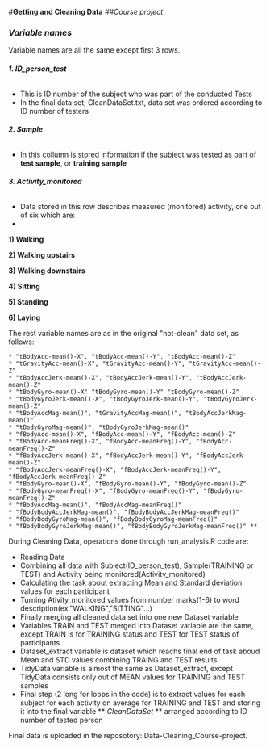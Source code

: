 #**Getting and Cleaning Data**
##*Course project*

### *Variable names*
Variable names are all the same except first 3 rows.

###### **1. ID_person_test**
* This is ID number of the subject who was part of the conducted Tests
* In the final data set, CleanDataSet.txt, data set was ordered according to ID number of testers
                    
###### **2. Sample**
* In this collumn is stored information if the subject was tested as part of **test sample**, or **training sample**
                    
###### **3. Activity_monitored**

* Data stored in this row describes measured (monitored) activity, one out of six which are:
* 
**1) Walking**

**2) Walking upstairs**

**3) Walking downstairs**

**4) Sitting**

**5) Standing**

**6) Laying**

The rest variable names are as in the original "not-clean" data set, as follows:

    * "tBodyAcc-mean()-X", "tBodyAcc-mean()-Y", "tBodyAcc-mean()-Z"
    * "tGravityAcc-mean()-X", "tGravityAcc-mean()-Y", "tGravityAcc-mean()-Z"
    * "tBodyAccJerk-mean()-X", "tBodyAccJerk-mean()-Y", "tBodyAccJerk-mean()-Z"
    * "tBodyGyro-mean()-X" "tBodyGyro-mean()-Y" "tBodyGyro-mean()-Z"
    * "tBodyGyroJerk-mean()-X", "tBodyGyroJerk-mean()-Y", "tBodyGyroJerk-mean()-Z"
    * "tBodyAccMag-mean()", "tGravityAccMag-mean()", "tBodyAccJerkMag-mean()"
    * "tBodyGyroMag-mean()", "tBodyGyroJerkMag-mean()"
    * "fBodyAcc-mean()-X", "fBodyAcc-mean()-Y", "fBodyAcc-mean()-Z"
    * "fBodyAcc-meanFreq()-X", "fBodyAcc-meanFreq()-Y", "fBodyAcc-meanFreq()-Z"
    * "fBodyAccJerk-mean()-X", "fBodyAccJerk-mean()-Y", "fBodyAccJerk-mean()-Z"
    * "fBodyAccJerk-meanFreq()-X", "fBodyAccJerk-meanFreq()-Y", "fBodyAccJerk-meanFreq()-Z"
    * "fBodyGyro-mean()-X", "fBodyGyro-mean()-Y", "fBodyGyro-mean()-Z"
    * "fBodyGyro-meanFreq()-X", "fBodyGyro-meanFreq()-Y", "fBodyGyro-meanFreq()-Z"
    * "fBodyAccMag-mean()", "fBodyAccMag-meanFreq()"
    * "fBodyBodyAccJerkMag-mean()", "fBodyBodyAccJerkMag-meanFreq()"
    * "fBodyBodyGyroMag-mean()", "fBodyBodyGyroMag-meanFreq()"
    * "fBodyBodyGyroJerkMag-mean()", "fBodyBodyGyroJerkMag-meanFreq()" **

During Cleaning Data, operations done through run_analysis.R code are:
*  Reading Data
*  Combining all data with Subject(ID_person_test), Sample(TRAINING or TEST) and Activity being monitored(Activity_monitored)
*  Calculating the task about extracting Mean and Standard deviation values for each participant
*  Turning Ativity_monitored values from number marks(1-6) to word description(ex."WALKING","SITTING"...)
*  Finally merging all cleaned data set into one new Dataset variable
*  Variables TRAIN and TEST merged into Dataset variable are the same, except TRAIN is for TRAINING status and TEST for TEST status of participants
*  Dataset_extract variable is dataset which reachs final end of task aboud Mean and STD values combining TRAING and TEST results
*  TidyData variable is almost the same as Dataset_extract, except TidyData consists only out of MEAN values for TRAINING and TEST samples
*  Final step (2 long for loops in the code) is to extract values for each subject for each activity on average for TRAINING and TEST and storing it into the final variable ** *CleanDataSet* ** arranged according to ID number of tested person

Final data is uploaded in the reposotory: Data-Cleaning_Course-project.
